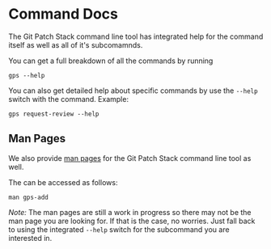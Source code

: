# Command Docs

The Git Patch Stack command line tool has integrated help for the command
itself as well as all of it's subcomamnds.

You can get a full breakdown of all the commands by running

	gps --help

You can also get detailed help about specific commands by use the `--help`
switch with the command. Example:

	gps request-review --help

## Man Pages

We also provide [man pages](https://en.wikipedia.org/wiki/Man_page) for the Git
Patch Stack command line tool as well.

The can be accessed as follows:

	man gps-add

*Note:* The man pages are still a work in progress so there may not be the man
page you are looking for. If that is the case, no worries. Just fall back to
using the integrated `--help` switch for the subcommand you are interested in.
